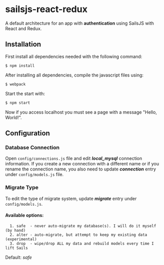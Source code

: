 # sailsjs-react-redux

A default architecture for an app with **authentication** using SailsJS with React and Redux. 

## Installation

First install all dependencies needed with the following command:

```
$ npm install
```

After installing all dependencies, compile the javascript files using:

```
$ webpack
```

Start the start with:

```
$ npm start
```

Now if you access localhost you must see a page with a message "Hello, World!".


## Configuration

### Database Connection

Open `config/connections.js` file and edit **_local_mysql_** connection information. If you create a new connection with a different name or if you rename the connection name, you also need to update **_connection_** entry under `config/models.js` file.

### Migrate Type

To edit the type of migrate system, update **_migrate_** entry under `config/models.js`. 
#### Available options:
```
  1. safe  - never auto-migrate my database(s). I will do it myself (by hand)
  2. alter - auto-migrate, but attempt to keep my existing data (experimental)
  3. drop  - wipe/drop ALL my data and rebuild models every time I lift Sails
```
Default: *safe*
